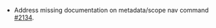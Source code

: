 * Address missing documentation on metadata/scope nav command [#2134](https://github.com/provenance-io/provenance/issues/2134).